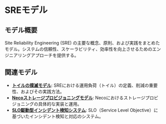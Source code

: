 # SREモデル

## モデル概要
Site Reliability Engineering (SRE) の主要な概念、原則、および実践をまとめたモデル。システムの信頼性、スケーラビリティ、効率性を向上させるためのエンジニアリングアプローチを提供する。

## 関連モデル
- **[トイルの撲滅モデル](./トイルの撲滅モデル.md)**: SREにおける運用負荷（トイル）の定義、削減の重要性、およびその実践方法。
- **[Necoストレージプロビジョニングモデル](./Necoストレージプロビジョニングモデル.md)**: Necoにおけるストレージプロビジョニングの具体的な実装と運用。
- **[SLO駆動型インシデント検知システム](./SLO駆動型インシデント検知システム.md)**: SLO（Service Level Objective）に基づいたインシデント検知と対応のシステム。
